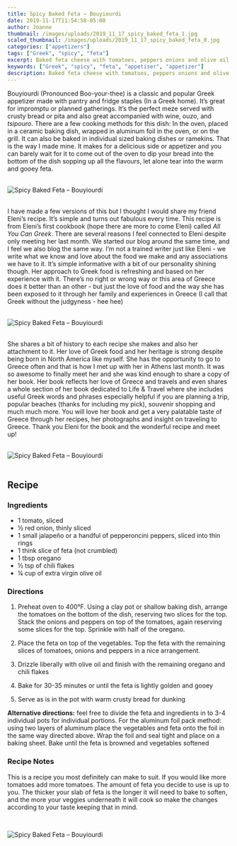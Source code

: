 ```yaml
---
title: Spicy Baked Feta – Bouyiourdi
date: 2019-11-17T11:54:58-05:00
author: Joanne
thumbnail: /images/uploads/2019_11_17_spicy_baked_feta_1.jpg
scaled_thumbnail: /images/uploads/2019_11_17_spicy_baked_feta_0.jpg
categories: ["appetizers"]
tags: ["Greek", "spicy", "feta"]
excerpt: Baked feta cheese with tomatoes, peppers onions and olive oil 
keywords: ["Greek", "spicy", "feta", "appetiser", "appetizer"]
description: Baked feta cheese with tomatoes, peppers onions and olive oil 
---
```


Bouyiourdi (Pronounced Boo-your-thee) is a classic and popular Greek appetizer made with pantry and fridge staples (In a Greek home). It’s great  for impromptu or planned gatherings. It’s the perfect meze served with crusty bread or pita and also great accompanied with wine, ouzo, and _tsipouro_. There are a few cooking methods for this dish: In the oven, placed in a ceramic baking dish, wrapped in aluminum foil in the oven, or on the grill. It can also be baked in individual sized baking dishes or ramekins. That is the way I made mine. It makes for a delicious side or appetizer and you can barely wait for it to come out of the oven  to dip your bread into the bottom of the dish sopping up all the flavours, let alone tear into the warm and gooey feta. 
</br>
</br>

![Spicy Baked Feta – Bouyiourdi](/images/uploads/2019_11_17_spicy_baked_feta_2.jpg)
</br>
</br>

I have made a few versions of this but I thought I would share my friend Eleni’s recipe. It’s simple and turns out fabulous every time. This recipe is from Eleni’s first cookbook (hope there are more to come Eleni) called _All You Can Greek_. There are several reasons I feel connected to Eleni despite only meeting her last month.  We started our blog around the same time, and I feel we also blog the same way. I’m not a trained writer just like Eleni  - we write what we know and love about the food we make and any associations we have to it. It’s simple informative with a bit of our personality shining though. Her approach to Greek food  is refreshing and based on her experience with it. There’s no right or wrong way or this area of Greece does it better than an other - but just the love of food and the way she has been exposed to it through her family and experiences in Greece (I call that Greek without the judgyness - hee hee)
</br>
</br>

![Spicy Baked Feta – Bouyiourdi](/images/uploads/2019_11_17_spicy_baked_feta_3.jpg)
</br>
</br>

She shares a bit of history to each recipe she makes and also her attachment to it. Her love of Greek food and her heritage is strong despite being born in North America like myself. She has the opportunity to go to Greece often and that is how I met up with her in Athens last month.  It was so awesome to finally meet her and she was kind enough to share a copy of her book. Her book reflects her love of Greece and travels and even shares a whole section of her book dedicated to Life & Travel where she includes useful Greek words and phrases especially helpful if you are planning a trip, popular beaches (thanks for including my pick), souvenir shopping and much much more. You will love her book and get a very palatable taste of Greece through her recipes, her photographs and insight on traveling to Greece. Thank you Eleni for the book and the wonderful recipe and meet up!
</br>
</br>

![Spicy Baked Feta – Bouyiourdi](/images/uploads/2019_11_17_spicy_baked_feta_4.jpg)
</br>
</br>

## Recipe
### Ingredients

* <span itemprop="ingredients">1 tomato, sliced </span>
* <span itemprop="ingredients">&frac12; red onion, thinly sliced 
* <span itemprop="ingredients">1 small jalapeño or a handful of pepperoncini peppers, sliced into thin rings </span>
* <span itemprop="ingredients">1 think slice of feta (not crumbled)</span>
* <span itemprop="ingredients">1 tbsp oregano </span>
* <span itemprop="ingredients">&frac12; tsp of chili flakes </span>
* <span itemprop="ingredients">&frac14; cup of extra virgin olive oil </span>

### Directions 

1. Preheat oven to 400°F. Using a clay pot or shallow baking dish, arrange the tomatoes on the bottom of the dish, reserving two slices for the top. Stack the onions and peppers on top of the tomatoes, again reserving some slices for the top. Sprinkle with half of the oregano. 

1. Place the feta on top of the vegetables. Top the feta with the remaining slices of tomatoes, onions and peppers in a  nice arrangement. 

1. Drizzle liberally with olive oil and finish with the remaining oregano and chili flakes 

1. Bake for 30-35 minutes or until the feta is lightly golden and gooey 

1. Serve as is in the pot with warm crusty bread for dunking 

<strong>Alternative directions:</strong> feel free to divide the feta and ingredients in to 3-4 individual pots for individual portions. For the aluminum foil pack method: using two layers of aluminum place the vegetables and feta onto the foil in the same way directed above. Wrap the foil and seal tight and place on a baking sheet.  Bake until the feta is browned and vegetables softened 
</br>

### Recipe Notes 
This is a recipe you most definitely can make to suit. If you would like more tomatoes add more tomatoes. The amount of feta you decide to use is up to you.  The thicker your slab of feta is the longer it will need to bake to soften, and the more your veggies underneath it will cook so make the changes according to your taste keeping that in mind. 

</br>

![Spicy Baked Feta – Bouyiourdi](/images/uploads/2019_11_17_spicy_baked_feta_5.jpg)